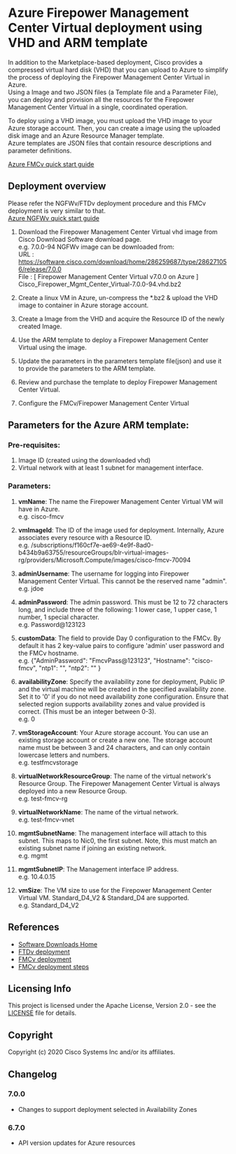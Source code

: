 # Azure Firepower Management Center Virtual deployment using VHD and ARM template

In addition to the Marketplace-based deployment, Cisco provides a compressed virtual hard disk (VHD) that you can upload to Azure to simplify the process of deploying the Firepower Management Center Virtual in Azure. <br>
Using a Image and two JSON files (a Template file and a Parameter File), you can deploy and provision all the resources for the Firepower Management Center Virtual in a single, coordinated operation. <br>

To deploy using a VHD image, you must upload the VHD image to your Azure storage account. Then, you can create a image using the uploaded disk image and an Azure Resource Manager template.<br>
Azure templates are JSON files that contain resource descriptions and parameter definitions.<br>

[Azure FMCv quick start guide](https://www.cisco.com/c/en/us/td/docs/security/firepower/quick_start/fmcv/fpmc-virtual/fpmc-virtual-azure.html)


## Deployment overview

Please refer the NGFWv/FTDv deployment procedure and this FMCv deployment is very similar to that.<br>
[Azure NGFWv quick start guide](https://www.cisco.com/c/en/us/td/docs/security/firepower/quick_start/azure/ftdv-azure-qsg.html)

1. Download the Firepower Management Center Virtual vhd image from Cisco Download Software download page. <br>
e.g. 7.0.0-94 NGFWv image can be downloaded from:<br>
URL  : https://software.cisco.com/download/home/286259687/type/286271056/release/7.0.0 <br>
File : [ Firepower Management Center Virtual v7.0.0 on Azure ]  	Cisco_Firepower_Mgmt_Center_Virtual-7.0.0-94.vhd.bz2<br>

2. Create a linux VM in Azure, un-compress the *.bz2 & upload the VHD image to container in Azure storage account.

3. Create a Image from the VHD and acquire the Resource ID of the newly created Image.

4. Use the ARM template to deploy a Firepower Management Center Virtual using the image.

5. Update the parameters in the parameters template file(json) and use it to provide the parameters to the ARM template.

6. Review and purchase the template to deploy Firepower Management Center Virtual.

7. Configure the FMCv/Firepower Management Center Virtual


## Parameters for the Azure ARM template:

### Pre-requisites:
1. Image ID (created using the downloaded vhd)
2. Virtual network with at least 1 subnet for management interface.

### Parameters:
1. **vmName**: The name the Firepower Management Center Virtual VM will have in Azure.<br>
e.g. cisco-fmcv

2. **vmImageId**: The ID of the image used for deployment. Internally, Azure associates every resource with a Resource ID.<br>
e.g. /subscriptions/f160cf7e-ae69-4e9f-8ad0-b434b9a63755/resourceGroups/blr-virtual-images-rg/providers/Microsoft.Compute/images/cisco-fmcv-70094

3. **adminUsername**: The username for logging into Firepower Management Center Virtual. This cannot be the reserved name "admin".<br>
e.g. jdoe

4. **adminPassword**: The admin password. This must be 12 to 72 characters long, and include three of the following: 1 lower case, 1 upper case, 1 number, 1 special character.<br>
e.g. Password@123123

5. **customData**: The field to provide Day 0 configuration to the FMCv. By default it has 2 key-value pairs to configure 'admin' user password and the FMCv hostname.<br>
e.g. {"AdminPassword": "FmcvPass@123123", "Hostname": "cisco-fmcv", "ntp1": "<NTPServer1>", "ntp2": "<NTPServer2>" }

6. **availabilityZone**: Specify the availability zone for deployment, Public IP and the virtual machine will be created in the specified availability zone.<br>
Set it to '0' if you do not need availability zone configuration. Ensure that selected region supports availability zones and value provided is correct.
(This must be an integer between 0-3).<br>
e.g. 0

7. **vmStorageAccount**: Your Azure storage account. You can use an existing storage account or create a new one. The storage account name must be between 3 and 24 characters, and can only contain lowercase letters and numbers.<br>
e.g. testfmcvstorage

8. **virtualNetworkResourceGroup**: The name of the virtual network's Resource Group. The Firepower Management Center Virtual is always deployed into a new Resource Group.<br>
e.g. test-fmcv-rg

9. **virtualNetworkName**: The name of the virtual network.<br>
e.g. test-fmcv-vnet

10. **mgmtSubnetName**: The management interface will attach to this subnet. This maps to Nic0, the first subnet. Note, this must match an existing subnet name if joining an existing network.<br>
e.g. mgmt

11. **mgmtSubnetIP**: The Management interface IP address.<br>
e.g. 10.4.0.15

12. **vmSize**: The VM size to use for the Firepower Management Center Virtual VM. Standard_D4_V2 & Standard_D4 are supported. <br>
e.g. Standard_D4_V2


## References
* [Software Downloads Home](https://software.cisco.com/download/home/286306503/type/286306337/release/7.0.0)
* [FTDv deployment](https://www.cisco.com/c/en/us/td/docs/security/firepower/quick_start/azure/ftdv-azure-gsg/ftdv-azure-deploy.html#id_82702)
* [FMCv deployment](https://www.cisco.com/c/en/us/td/docs/security/firepower/quick_start/fmcv/fpmc-virtual/fpmc-virtual-azure.html#id_106502)
* [FMCv deployment steps](https://www.cisco.com/c/en/us/td/docs/security/firepower/quick_start/azure/ftdv-azure-qsg.html#pgfId-160281)

## Licensing Info
This project is licensed under the Apache License, Version 2.0 - see the [LICENSE](../../../../LICENSE) file for details.

## Copyright
Copyright (c) 2020 Cisco Systems Inc and/or its affiliates.

## Changelog
### 7.0.0
- Changes to support deployment selected in Availability Zones

### 6.7.0
- API version updates for Azure resources
